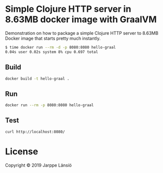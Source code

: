# Simple Clojure HTTP server in 8.63MB docker image with GraalVM

Demonstration on how to package a simple Clojure HTTP server to 8.63MB Docker image
that starts pretty much instantly.

```bash
$ time docker run --rm -d -p 8080:8080 hello-graal
0.04s user 0.02s system 8% cpu 0.697 total
```

## Build

```bash
docker build -t hello-graal .
```

## Run

```bash
docker run --rm -p 8080:8080 hello-graal
```

## Test

```bash
curl http://localhost:8080/
```

# License

Copyright © 2019 Jarppe Länsiö
